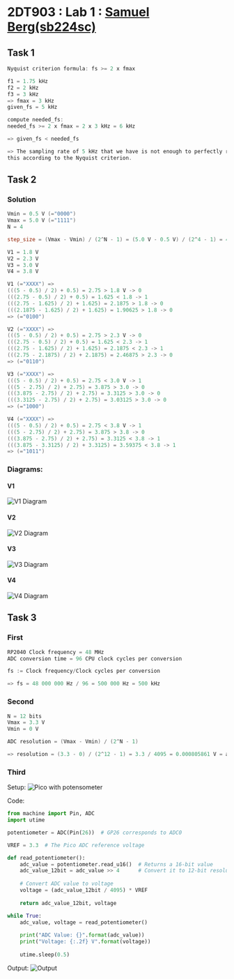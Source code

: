 # 2DT903 : Lab 1 : [Samuel Berg(sb224sc)](mailto:sb224sc@student.lnu.se)

## Task 1

```powershell
Nyquist criterion formula: fs >= 2 x fmax

f1 = 1.75 kHz
f2 = 2 kHz
f3 = 3 kHz
=> fmax = 3 kHz
given_fs = 5 kHz

compute needed_fs:
needed_fs >= 2 x fmax = 2 x 3 kHz = 6 kHz

=> given_fs < needed_fs

=> The sampling rate of 5 kHz that we have is not enough to perfectly reconstruct to original signal,
this according to the Nyquist criterion.
```

## Task 2

### Solution

```powershell
Vmin = 0.5 V (="0000")
Vmax = 5.0 V (="1111")
N = 4

step_size = (Vmax - Vmin) / (2^N - 1) = (5.0 V - 0.5 V) / (2^4 - 1) = 4.5 V / 15 = 0.3 

V1 = 1.8 V
V2 = 2.3 V
V3 = 3.0 V
V4 = 3.8 V

V1 (="XXXX") => 
(((5 - 0.5) / 2) + 0.5) = 2.75 > 1.8 V -> 0
(((2.75 - 0.5) / 2) + 0.5) = 1.625 < 1.8 -> 1
(((2.75 - 1.625) / 2) + 1.625) = 2.1875 > 1.8 -> 0
(((2.1875 - 1.625) / 2) + 1.625) = 1.90625 > 1.8 -> 0
=> (="0100")

V2 (="XXXX") => 
(((5 - 0.5) / 2) + 0.5) = 2.75 > 2.3 V -> 0
(((2.75 - 0.5) / 2) + 0.5) = 1.625 < 2.3 -> 1
(((2.75 - 1.625) / 2) + 1.625) = 2.1875 < 2.3 -> 1
(((2.75 - 2.1875) / 2) + 2.1875) = 2.46875 > 2.3 -> 0
=> (="0110")

V3 (="XXXX") => 
(((5 - 0.5) / 2) + 0.5) = 2.75 < 3.0 V -> 1
(((5 - 2.75) / 2) + 2.75) = 3.875 > 3.0 -> 0
(((3.875 - 2.75) / 2) + 2.75) = 3.3125 > 3.0 -> 0
(((3.3125 - 2.75) / 2) + 2.75) = 3.03125 > 3.0 -> 0
=> (="1000")

V4 (="XXXX") => 
(((5 - 0.5) / 2) + 0.5) = 2.75 < 3.8 V -> 1
(((5 - 2.75) / 2) + 2.75) = 3.875 > 3.8 -> 0
(((3.875 - 2.75) / 2) + 2.75) = 3.3125 < 3.8 -> 1
(((3.875 - 3.3125) / 2) + 3.3125) = 3.59375 < 3.8 -> 1
=> (="1011")
```

### Diagrams:

#### V1

![V1 Diagram](./img/diagrams/V1_diagram.jpg)

#### V2

![V2 Diagram](./img/diagrams/V2_diagram.jpg)

#### V3

![V3 Diagram](./img/diagrams/V3_diagram.jpg)

#### V4

![V4 Diagram](./img/diagrams/V4_diagram.jpg)

## Task 3

### First

```powershell
RP2040 Clock frequency = 48 MHz
ADC conversion time = 96 CPU clock cycles per conversion

fs := Clock frequency/Clock cycles per conversion

=> fs = 48 000 000 Hz / 96 = 500 000 Hz = 500 kHz
```

### Second

```powershell
N = 12 bits
Vmax = 3.3 V
Vmin = 0 V

ADC resolution = (Vmax - Vmin) / (2^N - 1)

=> resolution = (3.3 - 0) / (2^12 - 1) = 3.3 / 4095 = 0.000805861 V = approx 0.81 mV
```

### Third

Setup:
![Pico with potensometer](./img/pico.jpg)

Code: 
```python
from machine import Pin, ADC
import utime

potentiometer = ADC(Pin(26))  # GP26 corresponds to ADC0

VREF = 3.3  # The Pico ADC reference voltage

def read_potentiometer():
    adc_value = potentiometer.read_u16()  # Returns a 16-bit value 
    adc_value_12bit = adc_value >> 4      # Convert it to 12-bit resolution (0 to 4095)
    
    # Convert ADC value to voltage
    voltage = (adc_value_12bit / 4095) * VREF
    
    return adc_value_12bit, voltage

while True:   
    adc_value, voltage = read_potentiometer()
    
    print("ADC Value: {}".format(adc_value))
    print("Voltage: {:.2f} V".format(voltage))
   
    utime.sleep(0.5)
```

Output:
![Output](./img/output.jpg)
